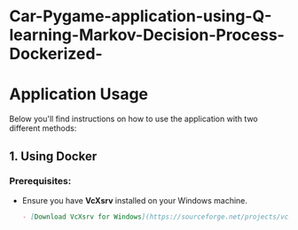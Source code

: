 # Car-Pygame-application-using-Q-learning-Markov-Decision-Process-Dockerized-

# Application Usage

Below you'll find instructions on how to use the application with two different methods:

## 1. Using Docker

### Prerequisites:

- Ensure you have **VcXsrv** installed on your Windows machine.
  
  ```markdown
  - [Download VcXsrv for Windows](https://sourceforge.net/projects/vcxsrv/)
